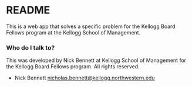 # README #

This is a web app that solves a specific problem for the Kellogg Board Fellows program at the Kellogg School of Management.

### Who do I talk to? ###

This was developed by Nick Bennett at Kellogg School of Management for the Kellogg Board Fellows program. All rights reserved.

* Nick Bennett <nicholas.bennett@kellogg.northwestern.edu>